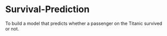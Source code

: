 # Survival-Prediction
To build a model that predicts whether a passenger on the Titanic survived or not.
